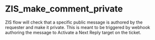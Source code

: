 # ZIS_make_comment_private
ZIS flow will check that a specific public message is authored by the requester and make it private. This is meant to be triggered by webhook authoring the message to Activate a Next Reply target on the ticket.
